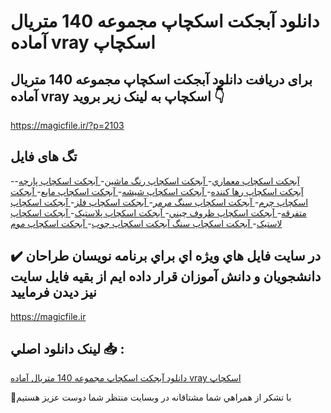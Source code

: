 # دانلود آبجکت اسکچاپ مجموعه 140 متریال آماده vray اسکچاپ

## برای دریافت دانلود آبجکت اسکچاپ مجموعه 140 متریال آماده vray اسکچاپ به لینک زیر بروید 👇

https://magicfile.ir/?p=2103

## تگ های فایل

-[آبجکت اسکچاپ معماري](https://magicfile.ir/product/%d8%a2%d8%a8%d8%ac%da%a9%d8%aa-%d8%a7%d8%b3%da%a9%da%86%d8%a7%d9%be-%d9%85%d8%ac%d9%85%d9%88%d8%b9%d9%87-140-%d9%85%d8%aa%d8%b1%d9%8a%d8%a7%d9%84-%d8%a2%d9%85%d8%a7%d8%af%d9%87-vray-%d8%a7%d8%b3%da%a9%da%86%d8%a7%d9%be/)-[ آبجکت اسکچاپ رنگ ماشين](https://magicfile.ir/product/%d8%a2%d8%a8%d8%ac%da%a9%d8%aa-%d8%a7%d8%b3%da%a9%da%86%d8%a7%d9%be-%d9%85%d8%ac%d9%85%d9%88%d8%b9%d9%87-140-%d9%85%d8%aa%d8%b1%d9%8a%d8%a7%d9%84-%d8%a2%d9%85%d8%a7%d8%af%d9%87-vray-%d8%a7%d8%b3%da%a9%da%86%d8%a7%d9%be/)-[ آبجکت اسکچاپ پارچه](https://magicfile.ir/product/%d8%a2%d8%a8%d8%ac%da%a9%d8%aa-%d8%a7%d8%b3%da%a9%da%86%d8%a7%d9%be-%d9%85%d8%ac%d9%85%d9%88%d8%b9%d9%87-140-%d9%85%d8%aa%d8%b1%d9%8a%d8%a7%d9%84-%d8%a2%d9%85%d8%a7%d8%af%d9%87-vray-%d8%a7%d8%b3%da%a9%da%86%d8%a7%d9%be/)-[ آبجکت اسکچاپ رها کننده](https://magicfile.ir/product/%d8%a2%d8%a8%d8%ac%da%a9%d8%aa-%d8%a7%d8%b3%da%a9%da%86%d8%a7%d9%be-%d9%85%d8%ac%d9%85%d9%88%d8%b9%d9%87-140-%d9%85%d8%aa%d8%b1%d9%8a%d8%a7%d9%84-%d8%a2%d9%85%d8%a7%d8%af%d9%87-vray-%d8%a7%d8%b3%da%a9%da%86%d8%a7%d9%be/)-[ آبجکت اسکچاپ شيشه](https://magicfile.ir/product/%d8%a2%d8%a8%d8%ac%da%a9%d8%aa-%d8%a7%d8%b3%da%a9%da%86%d8%a7%d9%be-%d9%85%d8%ac%d9%85%d9%88%d8%b9%d9%87-140-%d9%85%d8%aa%d8%b1%d9%8a%d8%a7%d9%84-%d8%a2%d9%85%d8%a7%d8%af%d9%87-vray-%d8%a7%d8%b3%da%a9%da%86%d8%a7%d9%be/)-[ آبجکت اسکچاپ مايع](https://magicfile.ir/product/%d8%a2%d8%a8%d8%ac%da%a9%d8%aa-%d8%a7%d8%b3%da%a9%da%86%d8%a7%d9%be-%d9%85%d8%ac%d9%85%d9%88%d8%b9%d9%87-140-%d9%85%d8%aa%d8%b1%d9%8a%d8%a7%d9%84-%d8%a2%d9%85%d8%a7%d8%af%d9%87-vray-%d8%a7%d8%b3%da%a9%da%86%d8%a7%d9%be/)-[ آبجکت اسکچاپ چرم](https://magicfile.ir/product/%d8%a2%d8%a8%d8%ac%da%a9%d8%aa-%d8%a7%d8%b3%da%a9%da%86%d8%a7%d9%be-%d9%85%d8%ac%d9%85%d9%88%d8%b9%d9%87-140-%d9%85%d8%aa%d8%b1%d9%8a%d8%a7%d9%84-%d8%a2%d9%85%d8%a7%d8%af%d9%87-vray-%d8%a7%d8%b3%da%a9%da%86%d8%a7%d9%be/)-[ آبجکت اسکچاپ سنگ مرمر](https://magicfile.ir/product/%d8%a2%d8%a8%d8%ac%da%a9%d8%aa-%d8%a7%d8%b3%da%a9%da%86%d8%a7%d9%be-%d9%85%d8%ac%d9%85%d9%88%d8%b9%d9%87-140-%d9%85%d8%aa%d8%b1%d9%8a%d8%a7%d9%84-%d8%a2%d9%85%d8%a7%d8%af%d9%87-vray-%d8%a7%d8%b3%da%a9%da%86%d8%a7%d9%be/)-[ آبجکت اسکچاپ فلز](https://magicfile.ir/product/%d8%a2%d8%a8%d8%ac%da%a9%d8%aa-%d8%a7%d8%b3%da%a9%da%86%d8%a7%d9%be-%d9%85%d8%ac%d9%85%d9%88%d8%b9%d9%87-140-%d9%85%d8%aa%d8%b1%d9%8a%d8%a7%d9%84-%d8%a2%d9%85%d8%a7%d8%af%d9%87-vray-%d8%a7%d8%b3%da%a9%da%86%d8%a7%d9%be/)-[ آبجکت اسکچاپ متفرقه](https://magicfile.ir/product/%d8%a2%d8%a8%d8%ac%da%a9%d8%aa-%d8%a7%d8%b3%da%a9%da%86%d8%a7%d9%be-%d9%85%d8%ac%d9%85%d9%88%d8%b9%d9%87-140-%d9%85%d8%aa%d8%b1%d9%8a%d8%a7%d9%84-%d8%a2%d9%85%d8%a7%d8%af%d9%87-vray-%d8%a7%d8%b3%da%a9%da%86%d8%a7%d9%be/)-[ آبجکت اسکچاپ ظروف چيني](https://magicfile.ir/product/%d8%a2%d8%a8%d8%ac%da%a9%d8%aa-%d8%a7%d8%b3%da%a9%da%86%d8%a7%d9%be-%d9%85%d8%ac%d9%85%d9%88%d8%b9%d9%87-140-%d9%85%d8%aa%d8%b1%d9%8a%d8%a7%d9%84-%d8%a2%d9%85%d8%a7%d8%af%d9%87-vray-%d8%a7%d8%b3%da%a9%da%86%d8%a7%d9%be/)-[ آبجکت اسکچاپ پلاستيک](https://magicfile.ir/product/%d8%a2%d8%a8%d8%ac%da%a9%d8%aa-%d8%a7%d8%b3%da%a9%da%86%d8%a7%d9%be-%d9%85%d8%ac%d9%85%d9%88%d8%b9%d9%87-140-%d9%85%d8%aa%d8%b1%d9%8a%d8%a7%d9%84-%d8%a2%d9%85%d8%a7%d8%af%d9%87-vray-%d8%a7%d8%b3%da%a9%da%86%d8%a7%d9%be/)-[ آبجکت اسکچاپ لاستيک](https://magicfile.ir/product/%d8%a2%d8%a8%d8%ac%da%a9%d8%aa-%d8%a7%d8%b3%da%a9%da%86%d8%a7%d9%be-%d9%85%d8%ac%d9%85%d9%88%d8%b9%d9%87-140-%d9%85%d8%aa%d8%b1%d9%8a%d8%a7%d9%84-%d8%a2%d9%85%d8%a7%d8%af%d9%87-vray-%d8%a7%d8%b3%da%a9%da%86%d8%a7%d9%be/)-[ آبجکت اسکچاپ سنگ آبجکت اسکچاپ چوب](https://magicfile.ir/product/%d8%a2%d8%a8%d8%ac%da%a9%d8%aa-%d8%a7%d8%b3%da%a9%da%86%d8%a7%d9%be-%d9%85%d8%ac%d9%85%d9%88%d8%b9%d9%87-140-%d9%85%d8%aa%d8%b1%d9%8a%d8%a7%d9%84-%d8%a2%d9%85%d8%a7%d8%af%d9%87-vray-%d8%a7%d8%b3%da%a9%da%86%d8%a7%d9%be/)-[ آبجکت اسکچاپ موم](https://magicfile.ir/product/%d8%a2%d8%a8%d8%ac%da%a9%d8%aa-%d8%a7%d8%b3%da%a9%da%86%d8%a7%d9%be-%d9%85%d8%ac%d9%85%d9%88%d8%b9%d9%87-140-%d9%85%d8%aa%d8%b1%d9%8a%d8%a7%d9%84-%d8%a2%d9%85%d8%a7%d8%af%d9%87-vray-%d8%a7%d8%b3%da%a9%da%86%d8%a7%d9%be/)

## ✔️ در سايت فايل هاي ويژه اي براي برنامه نويسان طراحان دانشجويان و دانش آموزان قرار داده ايم از بقيه فايل سايت نيز ديدن فرماييد

https://magicfile.ir


## لينک دانلود اصلي 📥 :

[دانلود آبجکت اسکچاپ مجموعه 140 متریال آماده vray اسکچاپ](https://magicfile.ir/product/%d8%a2%d8%a8%d8%ac%da%a9%d8%aa-%d8%a7%d8%b3%da%a9%da%86%d8%a7%d9%be-%d9%85%d8%ac%d9%85%d9%88%d8%b9%d9%87-140-%d9%85%d8%aa%d8%b1%d9%8a%d8%a7%d9%84-%d8%a2%d9%85%d8%a7%d8%af%d9%87-vray-%d8%a7%d8%b3%da%a9%da%86%d8%a7%d9%be/) 


🙏با تشکر از همراهي شما مشتاقانه در وبسایت منتظر شما دوست عزیز هستیم

